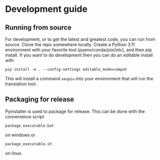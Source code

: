 # Development guide

## Running from source

For development, or to get the latest and greatest code, you can run from source. Clone the repo somewhere locally. Create a Python 3.11 environment with your favorite tool (pyenv/conda/pixi/etc), and then pip install. If you want to do development then you can do an editable install with
```
pip install -e . --config-settings editable_mode=compat
```

This will install a command `xeupiu` into your environment that will run the translation tool.

## Packaging for release

Pyinstaller is used to package for release. This can be done with the convenience script
```
package_executable.bat
```
on windows or
```
package_executable.sh
```
on linux.